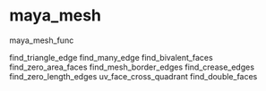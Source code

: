 # maya_mesh
maya_mesh_func

find_triangle_edge
find_many_edge
find_bivalent_faces
find_zero_area_faces
find_mesh_border_edges
find_crease_edges
find_zero_length_edges
uv_face_cross_quadrant
find_double_faces

